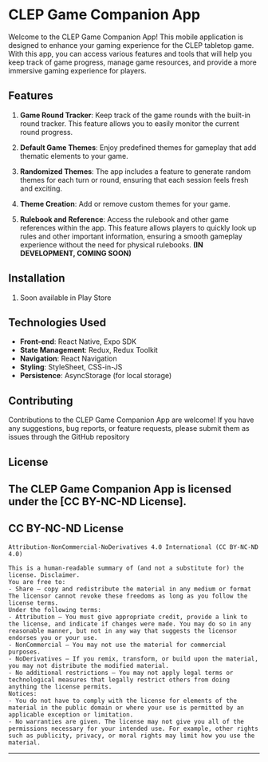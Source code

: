 # CLEP Game Companion App

Welcome to the CLEP Game Companion App! This mobile application is designed to enhance your gaming experience for the CLEP tabletop game. With this app, you can access various features and tools that will help you keep track of game progress, manage game resources, and provide a more immersive gaming experience for players.

## Features

1. **Game Round Tracker**: Keep track of the game rounds with the built-in round tracker. This feature allows you to easily monitor the current round progress.

2. **Default Game Themes**: Enjoy predefined themes for gameplay that add thematic elements to your game.

3. **Randomized Themes**: The app includes a feature to generate random themes for each turn or round, ensuring that each session feels fresh and exciting.

4. **Theme Creation**: Add or remove custom themes for your game.

5. **Rulebook and Reference**: Access the rulebook and other game references within the app. This feature allows players to quickly look up rules and other important information, ensuring a smooth gameplay experience without the need for physical rulebooks. **(IN DEVELOPMENT, COMING SOON)**

## Installation

1. Soon available in Play Store

## Technologies Used

- **Front-end**: React Native, Expo SDK
- **State Management**: Redux, Redux Toolkit
- **Navigation**: React Navigation
- **Styling**: StyleSheet, CSS-in-JS
- **Persistence**: AsyncStorage (for local storage)

## Contributing

Contributions to the CLEP Game Companion App are welcome! If you have any suggestions, bug reports, or feature requests, please submit them as issues through the GitHub repository


## License

The CLEP Game Companion App is licensed under the [CC BY-NC-ND License].
---

CC BY-NC-ND License
-------------------

```
Attribution-NonCommercial-NoDerivatives 4.0 International (CC BY-NC-ND 4.0)

This is a human-readable summary of (and not a substitute for) the license. Disclaimer.
You are free to:
- Share — copy and redistribute the material in any medium or format
The licensor cannot revoke these freedoms as long as you follow the license terms.
Under the following terms:
- Attribution — You must give appropriate credit, provide a link to the license, and indicate if changes were made. You may do so in any reasonable manner, but not in any way that suggests the licensor endorses you or your use.
- NonCommercial — You may not use the material for commercial purposes.
- NoDerivatives — If you remix, transform, or build upon the material, you may not distribute the modified material.
- No additional restrictions — You may not apply legal terms or technological measures that legally restrict others from doing anything the license permits.
Notices:
- You do not have to comply with the license for elements of the material in the public domain or where your use is permitted by an applicable exception or limitation.
- No warranties are given. The license may not give you all of the permissions necessary for your intended use. For example, other rights such as publicity, privacy, or moral rights may limit how you use the material.
```

---
